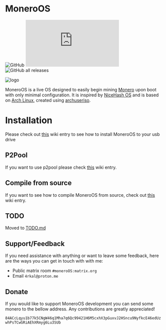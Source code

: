 # MoneroOS
![GitHub](https://img.shields.io/github/license/4rkal/MoneroOS) ![Matrix](https://img.shields.io/matrix/moneroOS%3Amatrix.org?logo=matrix) ![GitHub all releases](https://img.shields.io/github/downloads/4rkal/MoneroOS/total)

![logo](https://i.imgur.com/oHOxmLK.png)

MoneroOS is a live OS designed to easily begin mining <a href="https://getmonero.org">Monero</a> upon boot with only minimal configuration. It is inspired by <a href="https://www.nicehash.com/nhos-mining">NiceHash OS</a> and is based on <a href="https://archlinux.org">Arch Linux</a>, created using <a href="https://github.com/laurent85v/archuseriso">archuseriso</a>.

# Installation
Please check out [this](https://github.com/4rkal/MoneroOS/wiki/Installation) wiki entry to see how to install MoneroOS to your usb drive

## P2Pool
If you want to use p2pool please check [this](https://github.com/4rkal/MoneroOS/wiki/P2Pool) wiki entry.

## Compile from source
If you want to see how to compile MoneroOS from source, check out [this](https://github.com/4rkal/MoneroOS/wiki/Compile-from-source) wiki entry. 

## TODO
Moved to [TODO.md](https://github.com/4rkal/MoneroOS/blob/master/TODO.md)

## Support/Feedback
If you need assistance with anything or want to leave some feedback, here are the ways you can get in touch with with me:
- Public matrix room `#moneroOS:matrix.org`
- Email `4rkal@proton.me`

## Donate

If you would like to support MoneroOS development you can send some monero to the bellow address. Any contributions are greatly appreciated!

`84ACcLqyu1b77k5CNgW46q1Mha7q6Qc99421H6M5cxhX3pGuxvJ2HSncu9NyfkcE46edUzwhPsTCwGRiAEhXRmyg6Lu3SUb`
